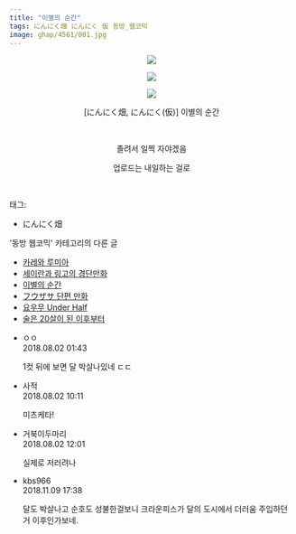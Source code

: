```yaml
---
title: "이별의 순간"
tags: にんにく畑 にんにく 仮 동방_웹코믹
image: ghap/4561/001.jpg
---
```

<div class="article">
<p style="text-align: center; clear: none; float: none;"><img src="{{ site.nasurl }}/ghap/4561/001.jpg"/></p>
<p style="text-align: center; clear: none; float: none;"><img src="{{ site.nasurl }}/ghap/4561/002.jpg"/></p>
<p style="text-align: center; clear: none; float: none;"><img src="{{ site.nasurl }}/ghap/4561/003.jpg"/></p>
<p style="text-align: center; clear: none; float: none;">[にんにく畑, にんにく(仮)] 이별의 순간</p>
<p style="text-align: center; clear: none; float: none;"><br/></p>
<p style="text-align: center; clear: none; float: none;">졸려서 일찍 자야겠음</p>
<p style="text-align: center; clear: none; float: none;">업로드는 내일하는 걸로</p>
<p><br/></p>
</div><div class="tagTrail">
<p>태그: </p>
<ul>
<li>にんにく畑</li>
</ul>
</div><div class="another">
<p>'동방 웹코믹' 카테고리의 다른 글</p>
<ul>
<li><a href="/2018-08-13-ghap_4586">카레와 루미아</a></li>
<li><a href="/2018-08-03-ghap_4569">세이란과 링고의 경단만화</a></li>
<li><a href="/2018-08-01-ghap_4561">이별의 순간</a></li>
<li><a href="/2018-07-30-ghap_4559">フウザサ 단편 만화</a></li>
<li><a href="/2018-07-30-ghap_4558">요우무 Under Half</a></li>
<li><a href="/2018-07-30-ghap_4555">술은 20살이 된 이후부터</a></li>
</ul>
</div><div class="cb_module cb_fluid">
<div class="cb_wrt cb_profile">
<div class="comment">
<ul>
<li class="cb_thumb_off" id="comment15298757">
<div class="cb_comment_area">
<div class="cb_info_area">
<div class="cb_section">
<span class="cb_nick_name">ㅇㅇ</span>
</div>
<div class="cb_section">
<span class="cb_date">2018.08.02 01:43 </span>
</div>
</div>
<div class="cb_dsc_comment">
<p class="cb_dsc">
											1컷 뒤에 보면 달 박살나있네 ㄷㄷ
										</p>
</div>
</div></li>
<li class="cb_thumb_off" id="comment15299047">
<div class="cb_comment_area">
<div class="cb_info_area">
<div class="cb_section">
<span class="cb_nick_name">사적</span>
</div>
<div class="cb_section">
<span class="cb_date">2018.08.02 10:11 </span>
</div>
</div>
<div class="cb_dsc_comment">
<p class="cb_dsc">
											미츠케타!
										</p>
</div>
</div></li>
<li class="cb_thumb_off" id="comment15299083">
<div class="cb_comment_area">
<div class="cb_info_area">
<div class="cb_section">
<span class="cb_nick_name">거북이두마리</span>
</div>
<div class="cb_section">
<span class="cb_date">2018.08.02 12:01 </span>
</div>
</div>
<div class="cb_dsc_comment">
<p class="cb_dsc">
											실제로 저러려나
										</p>
</div>
</div></li>
<li class="cb_thumb_off" id="comment15370573">
<div class="cb_comment_area">
<div class="cb_info_area">
<div class="cb_section">
<span class="cb_nick_name">kbs966</span>
</div>
<div class="cb_section">
<span class="cb_date">2018.11.09 17:38 </span>
</div>
</div>
<div class="cb_dsc_comment">
<p class="cb_dsc">
											달도 박살나고 순호도 성불한걸보니 크라운피스가 달의 도시에서 더러움 주입하던거 이후인가보네.
										</p>
</div>
</div></li>
</ul>
</div>
</div><!-- commentList close -->
</div>